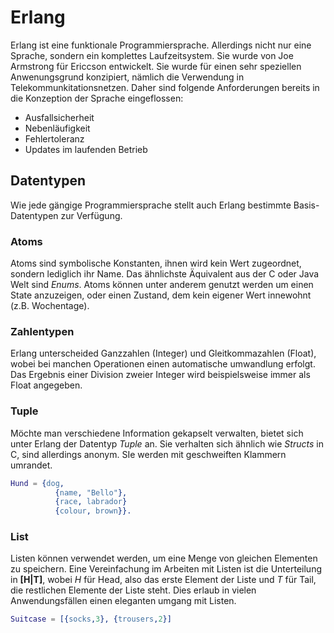 # Erlang

Erlang ist eine funktionale Programmiersprache. Allerdings nicht nur eine Sprache, sondern ein komplettes Laufzeitsystem. Sie wurde von Joe Armstrong für Ericcson entwickelt.
Sie wurde für einen sehr speziellen Anwenungsgrund konzipiert, nämlich die Verwendung in Telekommunkitationsnetzen. Daher sind folgende Anforderungen bereits in die Konzeption der Sprache eingeflossen:

* Ausfallsicherheit
* Nebenläufigkeit
* Fehlertoleranz
* Updates im laufenden Betrieb


## Datentypen
Wie jede gängige Programmiersprache stellt auch Erlang bestimmte Basis-Datentypen zur Verfügung.

### Atoms
Atoms sind symbolische Konstanten, ihnen wird kein Wert zugeordnet, sondern lediglich ihr Name. Das ähnlichste Äquivalent aus der C oder Java Welt sind *Enums*. Atoms können unter anderem genutzt werden um einen State anzuzeigen, oder einen Zustand, dem kein eigener Wert innewohnt (z.B. Wochentage).

### Zahlentypen
Erlang unterscheided Ganzzahlen (Integer) und Gleitkommazahlen (Float), wobei bei manchen Operationen einen automatische umwandlung erfolgt. Das Ergebnis einer Division zweier Integer wird beispielsweise immer als Float angegeben.

### Tuple
Möchte man verschiedene Information gekapselt verwalten, bietet sich unter Erlang der Datentyp *Tuple* an. Sie verhalten sich ähnlich wie *Structs* in C, sind allerdings anonym. SIe werden mit geschweiften Klammern umrandet.

``` erlang
Hund = {dog,
          {name, "Bello"},
          {race, labrador}
          {colour, brown}}.
```

### List
Listen können verwendet werden, um eine Menge von gleichen Elementen zu speichern. Eine Vereinfachung im Arbeiten mit Listen ist die Unterteilung in **[H|T]**, wobei *H* für Head, also das erste Element der Liste und *T* für Tail, die restlichen Elemente der Liste steht. Dies erlaub in vielen Anwendungsfällen einen eleganten umgang mit Listen.
``` erlang
Suitcase = [{socks,3}, {trousers,2}]
